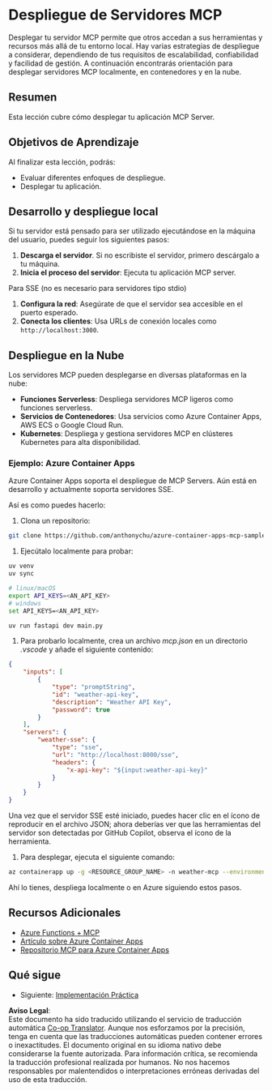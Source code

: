<!--
CO_OP_TRANSLATOR_METADATA:
{
  "original_hash": "7816cc28f7ab9a54e31f9246429ffcd9",
  "translation_date": "2025-06-12T22:11:43+00:00",
  "source_file": "03-GettingStarted/09-deployment/README.md",
  "language_code": "es"
}
-->
# Despliegue de Servidores MCP

Desplegar tu servidor MCP permite que otros accedan a sus herramientas y recursos más allá de tu entorno local. Hay varias estrategias de despliegue a considerar, dependiendo de tus requisitos de escalabilidad, confiabilidad y facilidad de gestión. A continuación encontrarás orientación para desplegar servidores MCP localmente, en contenedores y en la nube.

## Resumen

Esta lección cubre cómo desplegar tu aplicación MCP Server.

## Objetivos de Aprendizaje

Al finalizar esta lección, podrás:

- Evaluar diferentes enfoques de despliegue.
- Desplegar tu aplicación.

## Desarrollo y despliegue local

Si tu servidor está pensado para ser utilizado ejecutándose en la máquina del usuario, puedes seguir los siguientes pasos:

1. **Descarga el servidor**. Si no escribiste el servidor, primero descárgalo a tu máquina.  
1. **Inicia el proceso del servidor**: Ejecuta tu aplicación MCP server.

Para SSE (no es necesario para servidores tipo stdio)

1. **Configura la red**: Asegúrate de que el servidor sea accesible en el puerto esperado.  
1. **Conecta los clientes**: Usa URLs de conexión locales como `http://localhost:3000`.

## Despliegue en la Nube

Los servidores MCP pueden desplegarse en diversas plataformas en la nube:

- **Funciones Serverless**: Despliega servidores MCP ligeros como funciones serverless.  
- **Servicios de Contenedores**: Usa servicios como Azure Container Apps, AWS ECS o Google Cloud Run.  
- **Kubernetes**: Despliega y gestiona servidores MCP en clústeres Kubernetes para alta disponibilidad.

### Ejemplo: Azure Container Apps

Azure Container Apps soporta el despliegue de MCP Servers. Aún está en desarrollo y actualmente soporta servidores SSE.

Así es como puedes hacerlo:

1. Clona un repositorio:

  ```sh
  git clone https://github.com/anthonychu/azure-container-apps-mcp-sample.git
  ```

1. Ejecútalo localmente para probar:

  ```sh
  uv venv
  uv sync

  # linux/macOS
  export API_KEYS=<AN_API_KEY>
  # windows
  set API_KEYS=<AN_API_KEY>

  uv run fastapi dev main.py
  ```

1. Para probarlo localmente, crea un archivo *mcp.json* en un directorio *.vscode* y añade el siguiente contenido:

  ```json
  {
      "inputs": [
          {
              "type": "promptString",
              "id": "weather-api-key",
              "description": "Weather API Key",
              "password": true
          }
      ],
      "servers": {
          "weather-sse": {
              "type": "sse",
              "url": "http://localhost:8000/sse",
              "headers": {
                  "x-api-key": "${input:weather-api-key}"
              }
          }
      }
  }
  ```

  Una vez que el servidor SSE esté iniciado, puedes hacer clic en el ícono de reproducir en el archivo JSON; ahora deberías ver que las herramientas del servidor son detectadas por GitHub Copilot, observa el ícono de la herramienta.

1. Para desplegar, ejecuta el siguiente comando:

  ```sh
  az containerapp up -g <RESOURCE_GROUP_NAME> -n weather-mcp --environment mcp -l westus --env-vars API_KEYS=<AN_API_KEY> --source .
  ```

Ahí lo tienes, despliega localmente o en Azure siguiendo estos pasos.

## Recursos Adicionales

- [Azure Functions + MCP](https://learn.microsoft.com/en-us/samples/azure-samples/remote-mcp-functions-dotnet/remote-mcp-functions-dotnet/)  
- [Artículo sobre Azure Container Apps](https://techcommunity.microsoft.com/blog/appsonazureblog/host-remote-mcp-servers-in-azure-container-apps/4403550)  
- [Repositorio MCP para Azure Container Apps](https://github.com/anthonychu/azure-container-apps-mcp-sample)  


## Qué sigue

- Siguiente: [Implementación Práctica](/04-PracticalImplementation/README.md)

**Aviso Legal**:  
Este documento ha sido traducido utilizando el servicio de traducción automática [Co-op Translator](https://github.com/Azure/co-op-translator). Aunque nos esforzamos por la precisión, tenga en cuenta que las traducciones automáticas pueden contener errores o inexactitudes. El documento original en su idioma nativo debe considerarse la fuente autorizada. Para información crítica, se recomienda la traducción profesional realizada por humanos. No nos hacemos responsables por malentendidos o interpretaciones erróneas derivadas del uso de esta traducción.